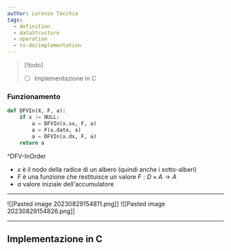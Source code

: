 ```yaml
---
author: Lorenzo Tecchia
tags:
  - definition
  - dataStructure
  - operation
  - to-do/implementation
---
```

>[!todo] 
>- [ ] Implementazione in C
### Funzionamento

```python
def DFVIn(X, F, a):
	if x != NULL:
		a = DFVIn(x.sx, F, a)
		a = F(x.dato, a)
		a = DFVIn(x.dx, F, a)
	return a
```
^DFV-InOrder

- $x$ è il nodo della radice di un albero (quindi anche i sotto-alberi)
- $F$ è una funzione che restituisce un valore $F: D \times A \rightarrow A$
- $a$ valore iniziale dell'accumulatore
---
![[Pasted image 20230829154811.png]]
![[Pasted image 20230829154826.png]]

---
## Implementazione in C
```C
```
